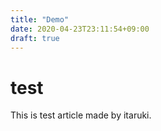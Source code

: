 ```yaml
---
title: "Demo"
date: 2020-04-23T23:11:54+09:00
draft: true
---
```


# test
This is test article made by itaruki.
